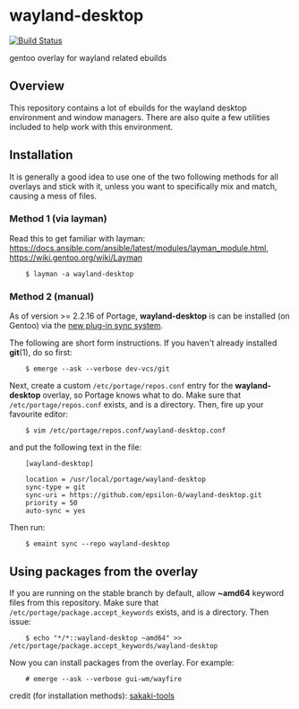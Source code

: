 # wayland-desktop
[![Build Status](https://travis-ci.com/epsilon-0/wayland-desktop.svg?branch=master)](https://travis-ci.com/epsilon-0/wayland-desktop)

gentoo overlay for wayland related ebuilds

## Overview
This repository contains a lot of ebuilds for the wayland desktop environment and window managers. There are also quite a few utilities included to help work with this environment.

## Installation

It is generally a good idea to use one of the two following methods for all overlays and stick with it, unless you want to specifically mix and match, causing a mess of files.

### Method 1 (via layman)
Read this to get familiar with layman: https://docs.ansible.com/ansible/latest/modules/layman_module.html, https://wiki.gentoo.org/wiki/Layman

```
    $ layman -a wayland-desktop
```

### Method 2 (manual)

As of version >= 2.2.16 of Portage, **wayland-desktop** is can be installed (on Gentoo) via the [new plug-in sync system](https://wiki.gentoo.org/wiki/Project:Portage/Sync).

The following are short form instructions. If you haven't already installed **git**(1), do so first:

```
    $ emerge --ask --verbose dev-vcs/git 
```

Next, create a custom `/etc/portage/repos.conf` entry for the **wayland-desktop** overlay, so Portage knows what to do. Make sure that `/etc/portage/repos.conf` exists, and is a directory. Then, fire up your favourite editor:

```
    $ vim /etc/portage/repos.conf/wayland-desktop.conf
```

and put the following text in the file:

```
    [wayland-desktop]

    location = /usr/local/portage/wayland-desktop
    sync-type = git
    sync-uri = https://github.com/epsilon-0/wayland-desktop.git
    priority = 50
    auto-sync = yes
```

Then run:

```
    $ emaint sync --repo wayland-desktop
```

## Using packages from the overlay
If you are running on the stable branch by default, allow **~amd64** keyword files from this repository. Make sure that `/etc/portage/package.accept_keywords` exists, and is a directory. Then issue:

```
    $ echo "*/*::wayland-desktop ~amd64" >> /etc/portage/package.accept_keywords/wayland-desktop
```

Now you can install packages from the overlay. For example:

```
    # emerge --ask --verbose gui-wm/wayfire
```

credit (for installation methods): [sakaki-tools](https://github.com/sakaki-/sakaki-tools)

